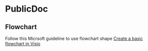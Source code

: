 # PublicDoc

## Flowchart

Follow this Micrsoft guideline to use flowchart shape
[Create a basic flowchart in Visio](https://support.microsoft.com/en-us/office/create-a-basic-flowchart-in-visio-e207d975-4a51-4bfa-a356-eeec314bd276?ranMID=46131&ranEAID=a1LgFw09t88&ranSiteID=a1LgFw09t88-3tnfZzxt70fhelRlTTZ_0g&epi=a1LgFw09t88-3tnfZzxt70fhelRlTTZ_0g&irgwc=1&OCID=AID2200057_aff_7806_1243925&tduid=%28ir__o3o3m6gw0kkft0nckk0sohziz32xqgtu2pphrr0m00%29%287806%29%281243925%29%28a1LgFw09t88-3tnfZzxt70fhelRlTTZ_0g%29%28%29&irclickid=_o3o3m6gw0kkft0nckk0sohziz32xqgtu2pphrr0m00)
